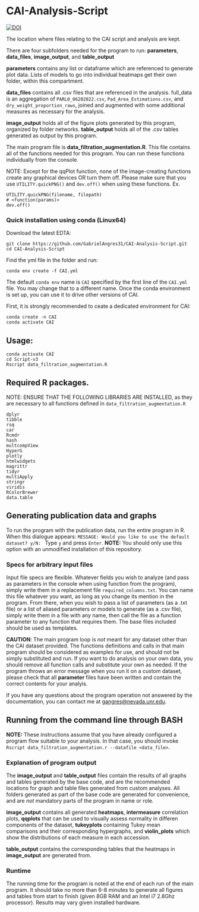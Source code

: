 # CAI-Analysis-Script

[![DOI](https://zenodo.org/badge/336920035.svg)](https://zenodo.org/badge/latestdoi/336920035)

The location where files relating to the CAI script and analysis are kept.

There are four subfolders needed for the program to run: **parameters**, **data_files**, **image_output**, and **table_output**

**parameters** contains any list or dataframe which are referenced to generate plot data.
Lists of models to go into individual heatmaps get their own folder, within this compartment.

**data_files** contains all .csv files that are referenced in the analysis.
full_data is an aggregation of `PARL0_06202022.csv`, `Pad_Area_Estimations.csv`, and `dry_weight_proportion_raws`, joined and augmented with some additional measures as necessary for the analysis.

**image_output** holds all of the figure plots generated by this program, organized by folder networks.
**table_output** holds all of the .csv tables generated as output by this program.

The main program file is **data_filtration_augmentation.R**. This file contains all of the functions needed for this program.
You can run these functions individually from the console.

NOTE: Except for the qqPlot function, none of the image-creating functions create any graphical devices OR turn them off.
Please make sure that you use `UTILITY.quickPNG()` and `dev.off()` when using these functions.
Ex.
```
UTILITY.quickPNG(filename, filepath)
# <function(params)>
dev.off()
```


### Quick installation using conda (Linux64)

Download the latest EDTA:

`git clone https://github.com/GabrielAngres31/CAI-Analysis-Script.git`  
`cd CAI-Analysis-Script`

Find the yml file in the folder and run:

`conda env create -f CAI.yml`


The default `conda env` name is `CAI` specified by the first line of the `CAI.yml` file. You may change that to a different name. Once the conda environment is set up, you can use it to drive other versions of CAI. 

First, it is strongly recommended to ceate a dedicated environment for CAI:

```
conda create -n CAI
conda activate CAI
```


## Usage:
```
conda activate CAI
cd Script-v3
Rscript data_filtration_augmentation.R
```

## Required R packages.
NOTE: ENSURE THAT THE FOLLOWING LIBRARIES ARE INSTALLED, as they are necessary to all functions defined in `data_filtration_augmentation.R`
```
dplyr
tibble
rsq
car
Rcmdr
hash
multcompView
HyperG
plotly
htmlwidgets
magrittr
tidyr
multiApply
stringr
viridis
RColorBrewer
data.table
```


## Generating publication data and graphs
To run the program with the publication data, run the entire program in R. When this dialogue appears:
`MESSAGE: Would you like to use the default dataset? y/N: `
Type `y` and press `Enter`.
**NOTE:** You should only use this option with an unmodified installation of this repository.

### Specs for arbitrary input files
Input file specs are flexible. Whatever fields you wish to analyze (and pass as parameters in the console when using function from the program), simply write them in a replacement file `required_columns.txt`. You can name this file whatever you want, as long as you change its mention in the program. From there, when you wish to pass a list of parameters (as a .txt file) or a list of aliased parameters or models to generate (as a .csv file), simply write them in a file with any name, then call the file as a function parameter to any function that requires them. The base files included should be used as templates.

**CAUTION**: The main program loop is _not_ meant for any dataset other than the CAI dataset provided. The functions definitions and calls in that main program should be considered as examples for use, and should not be simply substituted and run. If you want to do analysis on your own data, you should remove all function calls and substitute your own as needed. If the program throws an error message when you run it on a custom dataset, please check that all **parameter** files have been written and contain the correct contents for your analyis.

If you have any questions about the program operation not answered by the documentation, you can contact me at gangres@nevada.unr.edu.

## Running from the command line through BASH
**NOTE:** These instructions assume that you have already configured a program flow suitable to your analysis.
In that case, you should invoke `Rscript data_filtration_augmentation.r --datafile <data_file>`.

### Explanation of program output
The **image_output** and **table_output** files contain the results of all graphs and tables generated by the base code, and are the recommended locations for graph and table files generated from custom analyses.
All folders generated as part of the base code are generated for convenience, and are _not_ mandatory parts of the program in name or role.

**image_output** contains all generated **heatmaps**, **intermeasure** correlation plots, **qqplots** that can be used to visually assess normality in differen components of the dataset, **tukeyplots** containing Tukey mean comparisons and their corresponding hypergraphs, and **violin_plots** which show the distributions of each measure in each accession.

**table_output** contains the corresponding tables that the heatmaps in **image_output** are generated from.

### Runtime
The running time for the program is noted at the end of each run of the main program. It should take no more than 6-8 minutes to generate all figures and tables from start to finish (given 8GB RAM and an Intel i7 2.8Ghz processor). Results may vary given installed hardware.
